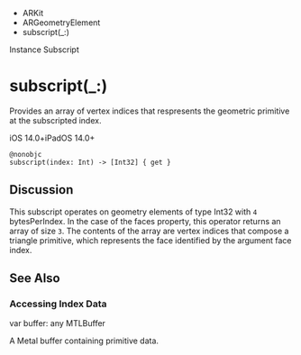 

- ARKit
- ARGeometryElement
-  subscript(\_:) 

Instance Subscript

# subscript(\_:)

Provides an array of vertex indices that respresents the geometric primitive at the subscripted index.

iOS 14.0+iPadOS 14.0+

``` source
@nonobjc
subscript(index: Int) -> [Int32] { get }
```

## Discussion

This subscript operates on geometry elements of type Int32 with `4` bytesPerIndex. In the case of the faces property, this operator returns an array of size `3`. The contents of the array are vertex indices that compose a triangle primitive, which represents the face identified by the argument face index.

## See Also

### Accessing Index Data

var buffer: any MTLBuffer

A Metal buffer containing primitive data.

